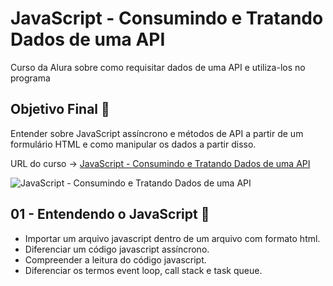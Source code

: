 # JavaScript - Consumindo e Tratando Dados de uma API

Curso da Alura sobre como requisitar dados de uma API e utiliza-los no programa

## Objetivo Final &#x1F3AF;

Entender sobre JavaScript assíncrono e métodos de API a partir de um formulário HTML e como manipular os dados a partir disso.

URL do curso -> [JavaScript - Consumindo e Tratando Dados de uma API](https://cursos.alura.com.br/course/javascript-consumindo-tratando-dados-api)

![JavaScript - Consumindo e Tratando Dados de uma API](https://www.alura.com.br/assets/api/share/curso-javascript-consumindo-tratando-dados-api.png)

## 01 - Entendendo o JavaScript &#x1F516;
* Importar um arquivo javascript dentro de um arquivo com formato html.
* Diferenciar um código javascript assíncrono.
* Compreender a leitura do código javascript.
* Diferenciar os termos event loop, call stack e task queue.